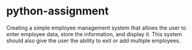 # python-assignment
Creating a simple employee management system that allows the user to enter employee data, store the
information, and display it. This system should also give the user the ability to exit or add multiple
employees.
